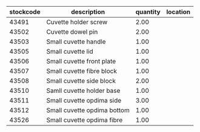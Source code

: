 |stockcode|description|quantity|location|
|---------|-----------|--------|--------|
|43491|Cuvette holder screw|2.00||
|43502|Cuvette dowel pin|2.00||
|43503|Small cuvette handle|1.00||
|43505|Small cuvette lid|1.00||
|43506|Small cuvette front plate|1.00||
|43507|Small cuvette fibre block|1.00||
|43508|Small cuvette side block|2.00||
|43510|Samll cuvette holder base|1.00||
|43511|Small cuvette opdima side|3.00||
|43512|Small cuvette opdima bottom|1.00||
|43526|Small cuvette opdima fibre|1.00||
